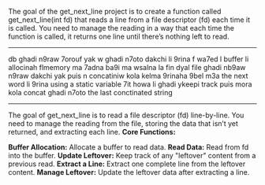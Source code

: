 The goal of the get_next_line project is to create a function called get_next_line(int fd) that reads a line from a file descriptor (fd) each time it is called. You need to manage the reading in a way that each time the function is called, it returns one line until there’s nothing left to read.
------ --------  ----- --------- ----------   -----
db ghadi n9raw 7orouf yak w ghadi n7oto dakchi li 9rina f wa7ed l buffer li allocinah flmemory 
ma 7adna ba9i ma wsalna la fin dyal file
ghadi nb9aw n9raw dakchi yak puis n concatiniw kola kelma 9rinaha 9bel m3a the next word li 9rina using a static variable 7it howa li ghadi ykeepi track puis mora kola concat ghadi n7oto the last conctinated string
------ --------  ----- --------- ----------   -----
The goal of get_next_line is to read a file descriptor (fd) line-by-line.
You need to manage the reading from the file, storing the data that isn’t yet returned, and extracting each line.
**Core Functions:**

**Buffer Allocation:** Allocate a buffer to read data.
**Read Data:** Read from fd into the buffer.
**Update Leftover:** Keep track of any "leftover" content from a previous read.
**Extract a Line:** Extract one complete line from the leftover content.
**Manage Leftover:** Update the leftover data after extracting a line.